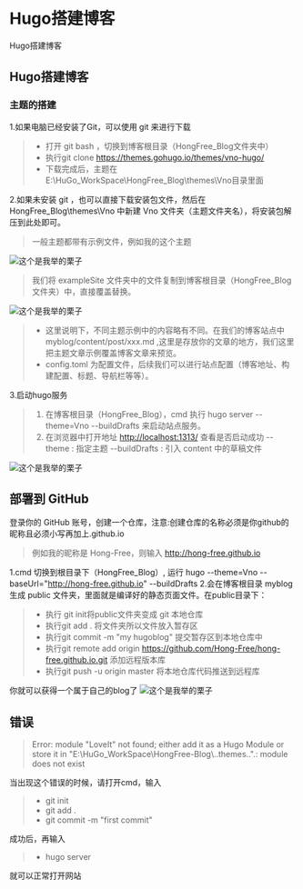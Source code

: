 # Hugo搭建博客

Hugo搭建博客
<!--more-->
## Hugo搭建博客

### 主题的搭建

1.如果电脑已经安装了Git，可以使用 git 来进行下载

>* 打开 git bash ，切换到博客根目录（HongFree_Blog文件夹中）
>* 执行git clone <https://themes.gohugo.io/themes/vno-hugo/>
>* 下载完成后，主题在E:\HuGo_WorkSpace\HongFree_Blog\themes\Vno目录里面

2.如果未安装 git ，也可以直接下载安装包文件，然后在HongFree_Blog\themes\Vno 中新建 Vno 文件夹（主题文件夹名），将安装包解压到此处即可。
>一般主题都带有示例文件，例如我的这个主题

![这个是我举的栗子](image/blog_1.png)

>我们将 exampleSite 文件夹中的文件复制到博客根目录（HongFree_Blog文件夹）中，直接覆盖替换。

![这个是我举的栗子](image/blog_2.png)

>* 这里说明下，不同主题示例中的内容略有不同。在我们的博客站点中 myblog/content/post/xxx.md ,这里是存放你的文章的地方，我们这里把主题文章示例覆盖博客文章来预览。
>* config.toml 为配置文件，后续我们可以进行站点配置（博客地址、构建配置、标题、导航栏等等）。

3.启动hugo服务

>1. 在博客根目录（HongFree_Blog），cmd 执行 hugo server --theme=Vno --buildDrafts 来启动站点服务。
>2. 在浏览器中打开地址 <http://localhost:1313/> 查看是否启动成功
--theme : 指定主题
--buildDrafts : 引入 content 中的草稿文件

![这个是我举的栗子](image/blog_3.png)

## 部署到 GitHub

登录你的 GitHub 账号，创建一个仓库，注意:创建仓库的名称必须是你github的昵称且必须小写再加上.github.io

>例如我的昵称是 Hong-Free，则输入 <http://hong-free.github.io>

1.cmd 切换到根目录下（HongFree_Blog）, 运行 hugo --theme=Vno --baseUrl="http://hong-free.github.io" --buildDrafts
2.会在博客根目录 myblog 生成 public 文件夹，里面就是编译好的静态页面文件。在public目录下：

>* 执行 git init将public文件夹变成 git 本地仓库
>* 执行git add . 将文件夹所以文件放入暂存区
>* 执行git commit -m "my hugoblog" 提交暂存区到本地仓库中
>* 执行git remote add origin <https://github.com/Hong-Free/hong-free.github.io.git> 添加远程版本库
>* 执行git push -u origin master 将本地仓库代码推送到远程库

你就可以获得一个属于自己的blog了
![这个是我举的栗子](image/blog_4.png)

## 错误

>Error: module "LoveIt" not found; either add it as a Hugo Module or store it in "E:\\HuGo_WorkSpace\\HongFree-Blog\\..themes..".: module does not exist

当出现这个错误的时候，请打开cmd，输入

>* git init
>* git add .
>* git commit -m "first commit"

成功后，再输入

>* hugo server

就可以正常打开网站

